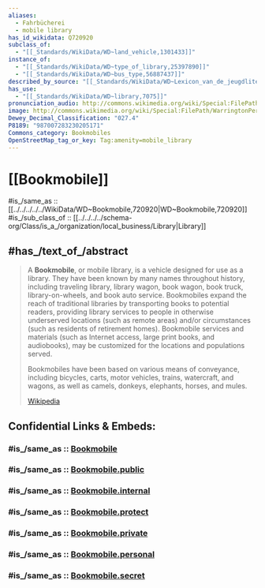 ```yaml
---
aliases:
  - Fahrbücherei
  - mobile library
has_id_wikidata: Q720920
subclass_of:
  - "[[_Standards/WikiData/WD~land_vehicle,1301433]]"
instance_of:
  - "[[_Standards/WikiData/WD~type_of_library,25397890]]"
  - "[[_Standards/WikiData/WD~bus_type,56887437]]"
described_by_source: "[[_Standards/WikiData/WD~Lexicon_van_de_jeugdliteratuur,66087609]]"
has_use:
  - "[[_Standards/WikiData/WD~library,7075]]"
pronunciation_audio: http://commons.wikimedia.org/wiki/Special:FilePath/LL-Q1321%20%28spa%29-Centenoyespelta-biblioteca%20m%C3%B3vil.wav
image: http://commons.wikimedia.org/wiki/Special:FilePath/WarringtonPerambulatingLibrary.jpg
Dewey_Decimal_Classification: "027.4"
P8189: "987007283230205171"
Commons_category: Bookmobiles
OpenStreetMap_tag_or_key: Tag:amenity=mobile_library
---
```


# [[Bookmobile]] 

#is_/same_as :: [[../../../../../WikiData/WD~Bookmobile,720920|WD~Bookmobile,720920]] 
#is_/sub_class_of :: [[../../../../schema-org/Class/is_a_/organization/local_business/Library|Library]] 

## #has_/text_of_/abstract 

> A **Bookmobile**, or mobile library, is a vehicle designed for use as a library. They have been known by many names throughout history, including traveling library, library wagon, book wagon, book truck, library-on-wheels, and book auto service. Bookmobiles expand the reach of traditional libraries by transporting books to potential readers, providing library services to people in otherwise underserved locations (such as remote areas) and/or circumstances (such as residents of retirement homes). Bookmobile services and materials (such as Internet access, large print books, and audiobooks), may be customized for the locations and populations served.
>
> Bookmobiles have been based on various means of conveyance, including bicycles, carts, motor vehicles, trains, watercraft, and wagons, as well as camels, donkeys, elephants, horses, and mules.
>
> [Wikipedia](https://en.wikipedia.org/wiki/Bookmobile) 


## Confidential Links & Embeds: 

### #is_/same_as :: [Bookmobile](/_Standards/Society/Communication/Media/Book/Bookmobile.md) 

### #is_/same_as :: [Bookmobile.public](/_public/Society/Communication/Media/Book/Bookmobile.public.md) 

### #is_/same_as :: [Bookmobile.internal](/_internal/Society/Communication/Media/Book/Bookmobile.internal.md) 

### #is_/same_as :: [Bookmobile.protect](/_protect/Society/Communication/Media/Book/Bookmobile.protect.md) 

### #is_/same_as :: [Bookmobile.private](/_private/Society/Communication/Media/Book/Bookmobile.private.md) 

### #is_/same_as :: [Bookmobile.personal](/_personal/Society/Communication/Media/Book/Bookmobile.personal.md) 

### #is_/same_as :: [Bookmobile.secret](/_secret/Society/Communication/Media/Book/Bookmobile.secret.md)

